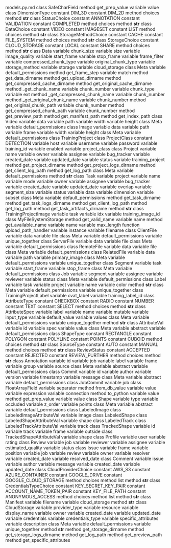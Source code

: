 models.py.md
class SafeCharField
	method get_prep_value
		variable value
class DimensionType
	constant DIM_3D
	constant DIM_2D
	method choices
	method __str__
class StatusChoice
	constant ANNOTATION
	constant VALIDATION
	constant COMPLETED
	method choices
	method __str__
class DataChoice
	constant VIDEO
	constant IMAGESET
	constant LIST
	method choices
	method __str__
class StorageMethodChoice
	constant CACHE
	constant FILE_SYSTEM
	method choices
	method __str__
class StorageChoice
	constant CLOUD_STORAGE
	constant LOCAL
	constant SHARE
	method choices
	method __str__
class Data
	variable chunk_size
	variable size
	variable image_quality
	variable start_frame
	variable stop_frame
	variable frame_filter
	variable compressed_chunk_type
	variable original_chunk_type
	variable storage_method
	variable storage
	variable cloud_storage
	class Meta
		variable default_permissions
	method get_frame_step
		variable match
	method get_data_dirname
	method get_upload_dirname
	method get_compressed_cache_dirname
	method get_original_cache_dirname
	method _get_chunk_name
		variable chunk_number
		variable chunk_type
		variable ext
	method _get_compressed_chunk_name
		variable chunk_number
	method _get_original_chunk_name
		variable chunk_number
	method get_original_chunk_path
		variable chunk_number
	method get_compressed_chunk_path
		variable chunk_number
	method get_preview_path
	method get_manifest_path
	method get_index_path
class Video
	variable data
	variable path
	variable width
	variable height
	class Meta
		variable default_permissions
class Image
	variable data
	variable path
	variable frame
	variable width
	variable height
	class Meta
		variable default_permissions
class TrainingProject
	class ProjectClass
		constant DETECTION
	variable host
	variable username
	variable password
	variable training_id
	variable enabled
	variable project_class
class Project
	variable name
	variable owner
	variable assignee
	variable bug_tracker
	variable created_date
	variable updated_date
	variable status
	variable training_project
	method get_project_dirname
	method get_project_logs_dirname
	method get_client_log_path
	method get_log_path
	class Meta
		variable default_permissions
	method __str__
class Task
	variable project
	variable name
	variable mode
	variable owner
	variable assignee
	variable bug_tracker
	variable created_date
	variable updated_date
	variable overlap
	variable segment_size
	variable status
	variable data
	variable dimension
	variable subset
	class Meta
		variable default_permissions
	method get_task_dirname
	method get_task_logs_dirname
	method get_client_log_path
	method get_log_path
	method get_task_artifacts_dirname
	method __str__
class TrainingProjectImage
	variable task
	variable idx
	variable training_image_id
class MyFileSystemStorage
	method get_valid_name
		variable name
	method get_available_name
		variable name
		variable max_length
function upload_path_handler
	variable instance
	variable filename
class ClientFile
	variable data
	variable file
	class Meta
		variable default_permissions
		variable unique_together
class ServerFile
	variable data
	variable file
	class Meta
		variable default_permissions
class RemoteFile
	variable data
	variable file
	class Meta
		variable default_permissions
class RelatedFile
	variable data
	variable path
	variable primary_image
	class Meta
		variable default_permissions
		variable unique_together
class Segment
	variable task
	variable start_frame
	variable stop_frame
	class Meta
		variable default_permissions
class Job
	variable segment
	variable assignee
	variable reviewer
	variable status
	class Meta
		variable default_permissions
class Label
	variable task
	variable project
	variable name
	variable color
	method __str__
	class Meta
		variable default_permissions
		variable unique_together
class TrainingProjectLabel
	variable cvat_label
	variable training_label_id
class AttributeType
	constant CHECKBOX
	constant RADIO
	constant NUMBER
	constant TEXT
	constant SELECT
	method choices
	method __str__
class AttributeSpec
	variable label
	variable name
	variable mutable
	variable input_type
	variable default_value
	variable values
	class Meta
		variable default_permissions
		variable unique_together
	method __str__
class AttributeVal
	variable id
	variable spec
	variable value
	class Meta
		variable abstract
		variable default_permissions
class ShapeType
	constant RECTANGLE
	constant POLYGON
	constant POLYLINE
	constant POINTS
	constant CUBOID
	method choices
	method __str__
class SourceType
	constant AUTO
	constant MANUAL
	method choices
	method __str__
class ReviewStatus
	constant ACCEPTED
	constant REJECTED
	constant REVIEW_FURTHER
	method choices
	method __str__
class Annotation
	variable id
	variable job
	variable label
	variable frame
	variable group
	variable source
	class Meta
		variable abstract
		variable default_permissions
class Commit
	variable id
	variable author
	variable version
	variable timestamp
	variable message
	class Meta
		variable abstract
		variable default_permissions
class JobCommit
	variable job
class FloatArrayField
	variable separator
	method from_db_value
		variable value
		variable expression
		variable connection
	method to_python
		variable value
	method get_prep_value
		variable value
class Shape
	variable type
	variable occluded
	variable z_order
	variable points
	class Meta
		variable abstract
		variable default_permissions
class LabeledImage
class LabeledImageAttributeVal
	variable image
class LabeledShape
class LabeledShapeAttributeVal
	variable shape
class LabeledTrack
class LabeledTrackAttributeVal
	variable track
class TrackedShape
	variable id
	variable track
	variable frame
	variable outside
class TrackedShapeAttributeVal
	variable shape
class Profile
	variable user
	variable rating
class Review
	variable job
	variable reviewer
	variable assignee
	variable estimated_quality
	variable status
class Issue
	variable frame
	variable position
	variable job
	variable review
	variable owner
	variable resolver
	variable created_date
	variable resolved_date
class Comment
	variable issue
	variable author
	variable message
	variable created_date
	variable updated_date
class CloudProviderChoice
	constant AWS_S3
	constant AZURE_CONTAINER
	constant GOOGLE_DRIVE
	constant GOOGLE_CLOUD_STORAGE
	method choices
	method list
	method __str__
class CredentialsTypeChoice
	constant KEY_SECRET_KEY_PAIR
	constant ACCOUNT_NAME_TOKEN_PAIR
	constant KEY_FILE_PATH
	constant ANONYMOUS_ACCESS
	method choices
	method list
	method __str__
class Manifest
	variable filename
	variable cloud_storage
	method __str__
class CloudStorage
	variable provider_type
	variable resource
	variable display_name
	variable owner
	variable created_date
	variable updated_date
	variable credentials
	variable credentials_type
	variable specific_attributes
	variable description
	class Meta
		variable default_permissions
		variable unique_together
	method __str__
	method get_storage_dirname
	method get_storage_logs_dirname
	method get_log_path
	method get_preview_path
	method get_specific_attributes
